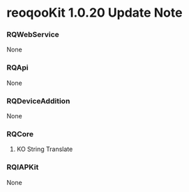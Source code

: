# reoqooKit 1.0.20 Update Note

### RQWebService
None

### RQApi
None

### RQDeviceAddition
None

### RQCore
1. KO String Translate

### RQIAPKit
None
